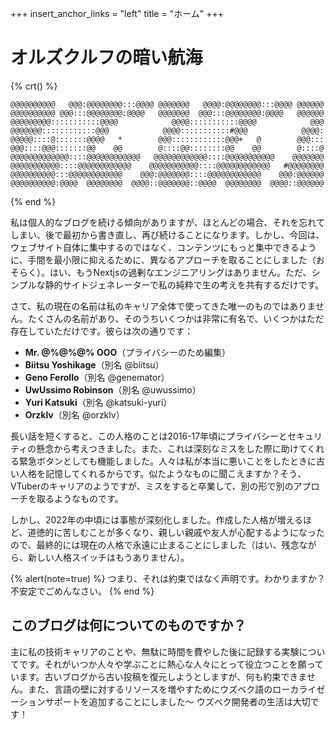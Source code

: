 +++
insert_anchor_links = "left"
title = "ホーム"
+++

# オルズクルフの暗い航海

{% crt() %}

```
@@@@@@@@@@   @@@:@@@@@@@@:::@@@@ @@@@@@@   @@@@:@@@@@@@@:::@@@@ @@@@@@
@@@@@@@@@@ @@@:::@@@@@@@@:@@@@   @@@@@@@  @@@:::@@@@@@@@:@@@@   @@@@@@
@@@@@@@@@:::::::::::@@@@            @@@@:::::::::::@@@@            @@@
@@@@@@@::::::::::::@@@            @@@@:::::::::::#@@@            @@@@:
@@@@@::::@:::::::@@@@   *        @@@::::::::::::@@@+   @        @@@:::
@@@::::@@@:::::::@@    @@        @::::@@::::::::@@    @@        @::::@
@@@@@@@@@@@@@::::@@@@@@@@@@@@   @@@@@@@@@@@@::::@@@@@@@@@@@    @@@@@@@
@@@@@@@@@@@::::@@@@@@@@@@@@    @@@@@@@@@@@::::@@@@@@@@@@@@   #@@@@@@@@
@@@@@@@@@@:::@@@@@@@@@@@@    @@@:@@@@@@@::::@@@@@@@@@@@@    @@@:@@@@@@
@@@@@@@@@@:@@@@  @@@@@@@@  @@@@::@@@@@@@::@@@@  @@@@@@@@  @@@@::@@@@@@
```

{% end %}

私は個人的なブログを続ける傾向がありますが、ほとんどの場合、それを忘れてしまい、後で最初から書き直し、再び続けることになります。しかし、今回は、ウェブサイト自体に集中するのではなく、コンテンツにもっと集中できるように、手間を最小限に抑えるために、異なるアプローチを取ることにしました（おそらく）。はい、もうNextjsの過剰なエンジニアリングはありません。ただ、シンプルな静的サイトジェネレーターで私の純粋で生の考えを共有するだけです。

さて、私の現在の名前は私のキャリア全体で使ってきた唯一のものではありません。たくさんの名前があり、そのうちいくつかは非常に有名で、いくつかはただ存在していただけです。彼らは次の通りです：

- **Mr. @%@%@% OOO**（プライバシーのため編集）
- **Biitsu Yoshikage**（別名 @biitsu）
- **Geno Ferollo**（別名 @genemator）
- **UwUssimo Robinson**（別名 @uwussimo）
- **Yuri Katsuki**（別名 @katsuki-yuri）
- **Orzklv**（別名 @orzklv）

長い話を短くすると、この人格のことは2016-17年頃にプライバシーとセキュリティの懸念から考えつきました。また、これは深刻なミスをした際に助けてくれる緊急ボタンとしても機能しました。人々は私が本当に悪いことをしたときに古い人格を記憶してくれるからです。似たようなものに聞こえますか？そう、VTuberのキャリアのようですが、ミスをすると卒業して、別の形で別のアプローチを取るようなものです。

しかし、2022年の中頃には事態が深刻化しました。作成した人格が増えるほど、道徳的に苦しむことが多くなり、親しい親戚や友人が心配するようになったので、最終的には現在の人格で永遠に止まることにしました（はい、残念ながら、新しい人格スイッチはもうありません）。

{% alert(note=true) %}
つまり、それは約束ではなく声明です。わかりますか？不安定でごめんなさい。
{% end %}

## このブログは何についてのものですか？

主に私の技術キャリアのことや、無駄に時間を費やした後に記録する実験についてです。それがいつか人々や学ぶことに熱心な人々にとって役立つことを願っています。古いブログから古い投稿を復元しようとしますが、何も約束できません。また、言語の壁に対するリソースを増やすためにウズベク語のローカライゼーションサポートを追加することにしました～ ウズベク開発者の生活は大切です！
